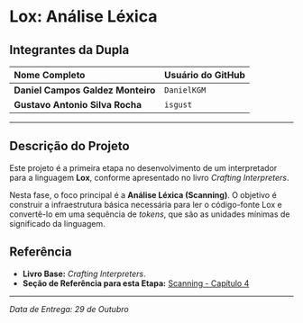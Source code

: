 # Lox: Análise Léxica 
## Integrantes da Dupla

| Nome Completo | Usuário do GitHub|
| :--- | :--- |
| **Daniel Campos Galdez Monteiro** | `DanielKGM` |
| **Gustavo Antonio Silva Rocha** | `isgust` |

---
## Descrição do Projeto
Este projeto é a primeira etapa no desenvolvimento de um interpretador para a linguagem **Lox**, conforme apresentado no livro *Crafting Interpreters*.

Nesta fase, o foco principal é a **Análise Léxica (Scanning)**. O objetivo é construir a infraestrutura básica necessária para ler o código-fonte Lox e convertê-lo em uma sequência de *tokens*, que são as unidades mínimas de significado da linguagem.


## Referência

* **Livro Base:** *Crafting Interpreters*.
* **Seção de Referência para esta Etapa:** [Scanning - Capítulo 4](http://www.craftinginterpreters.com/scanning.html)

---
*Data de Entrega: 29 de Outubro*
